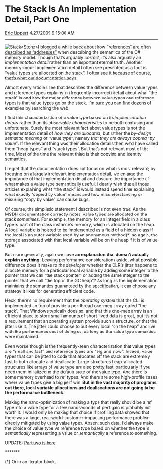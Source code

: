 # The Stack Is An Implementation Detail, Part One

[Eric Lippert](https://social.msdn.microsoft.com/profile/Eric%20Lippert) 4/27/2009 9:15:00 AM

-----

[![Stack\<Stone\>](https://msdnshared.blob.core.windows.net/media/TNBlogsFS/BlogFileStorage/blogs_msdn/ericlippert/WindowsLiveWriter/TheStackIsAnImplementationDetail_C978/Stack_thumb_1.jpg "Stack\<Stone\>")](https://msdnshared.blob.core.windows.net/media/TNBlogsFS/BlogFileStorage/blogs_msdn/ericlippert/WindowsLiveWriter/TheStackIsAnImplementationDetail_C978/Stack_4.jpg)I blogged a while back about how [“references” are often described as “addresses”](http://blogs.msdn.com/ericlippert/archive/2009/02/17/references-are-not-addresses.aspx) when describing the semantics of the C\# memory model. Though that’s arguably *correct*, it’s also arguably an *implementation detail* rather than an important eternal truth. Another memory-model implementation detail I often see presented as a fact is “value types are allocated on the stack”. I often see it because of course, [that’s what our documentation says](http://msdn.microsoft.com/en-us/library/system.valuetype.aspx).

Almost every article I see that describes the difference between value types and reference types explains in (frequently incorrect) detail about what “the stack” is and how the major difference between value types and reference types is that value types go on the stack. I’m sure you can find dozens of examples by searching the web.

I find this characterization of a value type based on its *implementation details* rather than its *observable characteristics* to be both confusing and unfortunate. Surely the most relevant fact about value types is not the implementation detail of *how they are allocated*, but rather the *by-design semantic meaning* of “value type”, namely *that they are always copied “by value”*. If the relevant thing was their allocation details then we’d have called them “heap types” and “stack types”. But that’s not relevant most of the time. Most of the time the relevant thing is their copying and identity semantics.

I regret that the documentation does not focus on what is most relevant; by focusing on a largely irrelevant implementation detail, we enlarge the importance of that implementation detail and obscure the importance of what makes a value type semantically useful. I dearly wish that all those articles explaining what “the stack” is would instead spend time explaining what exactly “copied by value” means and how misunderstanding or misusing “copy by value” can cause bugs.

Of course, the simplistic statement I described is not even *true*. As the MSDN documentation correctly notes, value types are allocated on the stack *sometimes*. For example, the memory for an integer field in a class type is part of the class instance’s memory, which is allocated on the heap. A local variable is hoisted to be implemented as a field of a hidden class if the local is an outer variable used by an anonymous method(\*) so again, the storage associated with that local variable will be on the heap if it is of value type.

But more generally, again we have **an explanation that doesn’t actually explain anything**. Leaving performance considerations aside, what possible difference does it make *to the developer* whether the CLR’s jitter happens to allocate memory for a particular local variable by adding some integer to the pointer that we call “the stack pointer” or adding the same integer to the pointer that we call “the top of the GC heap”? As long as the implementation maintains the semantics guaranteed by the specification, it can choose any strategy it likes for generating efficient code.

Heck, there’s no requirement that the *operating system* that the CLI is implemented on top of provide a per-thread one-meg array called “the stack”. That Windows typically does so, and that this one-meg array is an efficient place to store small amounts of short-lived data is great, but it’s not a requirement that an operating system provide such a structure, or that the jitter use it. The jitter could choose to put every local “on the heap” and live with the performance cost of doing so, as long as the value type semantics were maintained.

Even worse though is the frequently-seen characterization that value types are “small and fast” and reference types are “big and slow”. Indeed, value types that can be jitted to code that allocates off the stack are extremely fast to both allocate and deallocate. Large structures heap-allocated structures like arrays of value type are also pretty fast, particularly if you need them initialized to the default state of the value type. And there is some memory overhead to ref types. And there are some high-profile cases where value types give a big perf win. **But in the vast majority of programs out there, local variable allocations and deallocations are not going to be the performance bottleneck.**

Making the nano-optimization of making a type that really should be a ref type into a value type for a few nanoseconds of perf gain is probably not worth it. I would only be making that choice if profiling data showed that there was a large, real-world-customer-impacting performance problem directly mitigated by using value types. Absent such data, I’d always make the choice of value type vs reference type based on whether the type is *semantically* representing a value or *semantically* a reference to something.

UPDATE: [Part two is here](http://blogs.msdn.com/ericlippert/archive/2009/05/04/the-stack-is-an-implementation-detail-part-two.aspx)

\*\*\*\*\*\*\*

(\*) Or in an iterator block.

